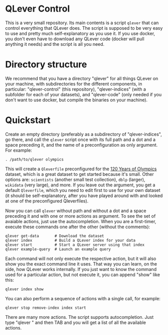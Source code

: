 # QLever Control

This is a very small repository. Its main contents is a script `qlever`
that can control everything that QLever does. The script is supposed to be very
easy to use and pretty much self-explanatory as you use it. If you use docker, you
don't even have to download any QLever code (docker will pull anything it needs)
and the script is all you need.

# Directory structure

We recommend that you have a directory "qlever" for all things QLever on your machine,
with subdirectories for the different components, in particular: "qlever-control" (this
repository), "qlever-indices" (with a subfolder for each of your datasets), and "qlever-code"
(only needed if you don't want to use docker, but compile the binaries on your machine).

# Quickstart

Create an empty directory (preferably as a subdirectory of "qlever-indices", go there,
and call the `qlever` script once with its full path and a dot and a space preceding it,
and the name of a preconfiguration as only argument. For example:

```. /path/to/qlever olympics```

This will create a `Qleverfile` preconfigured for the
[120 Years of Olympics](https://github.com/wallscope/olympics-rdf) dataset, which is
a great dataset to get started because it's small. Other options are:
`scientists` (another small test collection), `dblp` (larger), `wikidata` (very large),
and more. If you leave out the argument, you get a default `Qleverfile`, which you need
to edit first to use for your own dataset (it should be self-explanatory, after you have
played around with and looked at one of the preconfigured Qleverfiles).

Now you can call `qlever` without path and without a dot and a space preceding it and
with one or more actions as argument. To see the set of avaiable actions, just use the
autocompletion. When you are a first-timer, execute these commands one after the other
(without the comments):

```
qlever get-data       # Download the dataset
qlever index          # Build a QLever index for your data
qlever start          # Start a QLever server using that index
qlever example-query  # Launch an example query 
```

Each command will not only execute the respective action, but it will also show you
the exact command line it uses. That way you can learn, on the side, how QLever works
internally. If you just want to know the command used for a particular action, but
not execute it, you can append "show" like this:

```
qlever index show
```

You can also perform a sequence of actions with a single call, for example:

```
qlever stop remove-index index start
```

There are many more actions. The script supports autocompletion. Just type "qlever "
and then TAB and you will get a list of all the available actions.
